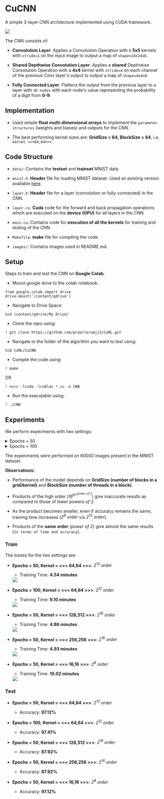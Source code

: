 # CuCNN

A simple 3-layer CNN architecture implemented using CUDA framework.

<img src='images/cucnn.png' style="max-width:100%">

The CNN consists of:

- **Convolution Layer**: Applies a Convolution Operation with `6` **5x5** kernels with `stride=1` on the input image to output a map of `shape=24x24x6`.

- **Shared Depthwise Convolution Layer**: Applies a **shared** Depthwise Convolution Operation with a **4x4** kernel with `stride=4` on each channel of the previous Conv layer's output to output a map of `shape=4x4x6`.

- **Fully Connected Layer**: Flattens the output from the previous layer to a layer with `10 nodes` with each node's value representing the probability of a digit from **0-9**.

## Implementation 

- Used simple **float multi-dimensional arrays** to implement the `parameter structures` (weights and biases) and outputs for the CNN.

- The best performing kernel sizes are: **GridSize = 64, BlockSize = 64**, i.e, `kernel <<<64,64>>>`

## Code Structure

- `data/`: Contains the **testset** and **trainset** MNIST data.

- `mnist.h`: **Header** file for loading MNIST dataset. Used an existing version available [here](https://github.com/projectgalateia/mnist).

- `layer.h`: **Header** file for a layer (convolution or fully-connected) in the CNN.

- `layer.cu`: **Cuda** code for the forward and back propagation operations which are executed on the **device (GPU)** for all layers in the CNN.

- `main.cu`: Contains code for **execution of all the kernels** for training and testing of the CNN.

- `Makefile`: **make** file for compiling the code.

- `images/`: Contains images used in README.md.

## Setup

Steps to train and test the CNN on **Google Colab**.

- Mount google drive to the colab notebook:

```
from google.colab import drive
drive.mount('/content/gdrive')
```
- Navigate to Drive Space:
```
%cd /content/gdrive/My Drive/
```

- Clone the repo using:
```
! git clone https://github.com/praeclarumjj3/CuML.git
```

- Navigate to the folder of the algorithm you want to test using:
```
%cd CuML/CuCNN
```

- Compile the code using:

```
! make
```
OR
```
! nvcc -lcuda -lcublas *.cu -o CNN
```

- Run the executable using:
```
! ./CNN 
```
## Experiments

We perform experiments with two settings:

<details>
  <summary>
    Epochs = 50
  </summary>
  Total Training Time : 272.405225 seconds (4.54 minutes),
  
  Test Accuracy: 97.12%
</details>

<details>
  <summary>
    Epochs = 100
  </summary>
  Total Training Time : 546.414189 seconds (9.1 minutes),
  
  Test Accuracy: 97.41%
</details>

The experiments were performed on 60000 images present in the MNIST dataset.

**Observations:**

- Performance of the model depends on **GridSize (number of blocks in a grid/kernel)** and **BlockSize (number of threads in a block)**. 

- Products of the high order (*16<sup>th<sup> power of 2*) give inaccurate results as compared to those of *lower powers of 2*.

- As the product becomes smaller, even if accuracy remains the same, training time increases (*2<sup>8</sup> order* v/s *2<sup>12</sup> order*).

- Products of the **same order** (*power of 2*) give almost the same results (`in terms of time and accuracy`).

### Train

The losses for the two settings are:

- **Epochs = 50, Kernel = <<< 64,64 >>>**: *2<sup>12</sup> order*
    
    - Training Time: **4.54 minutes**

    <img src='images/train_50.png' style="max-width:100%">

- **Epochs = 100, Kernel = <<< 64,64 >>>**: *2<sup>12</sup> order*
    
    - Training Time: **9.10 minutes**

    <img src='images/train_100.png' style="max-width:100%">

- **Epochs = 50, Kernel = <<< 128,512 >>>**: *2<sup>16</sup> order*
    
    - Training Time: **4.86 minutes**

    <img src='images/2_16.png' style="max-width:100%">

- **Epochs = 50, Kernel = <<< 256,256 >>>**: *2<sup>16</sup> order*
    
    - Training Time: **4.93 minutes**

    <img src='images/2_16_2.png' style="max-width:100%">

- **Epochs = 50, Kernel = <<< 16,16 >>>**: *2<sup>8</sup> order*
    
    - Training Time: **10.02 minutes**

    <img src='images/2_8.png' style="max-width:100%">

### Test

- **Epochs = 50, Kernel = <<< 64,64 >>>**: *2<sup>12</sup> order*
    
    - Accuracy: **97.12%**


- **Epochs = 100, Kernel = <<< 64,64 >>>**: *2<sup>12</sup> order*
    
    - Accuracy: **97.41%**

- **Epochs = 50, Kernel = <<< 128,512 >>>**: *2<sup>16</sup> order*
    
    - Accuracy: **87.92%**

- **Epochs = 50, Kernel = <<< 256,256 >>>**: *2<sup>16</sup> order*
    
    - Accuracy: **87.92%**

- **Epochs = 50, Kernel = <<< 16,16 >>>**: *2<sup>8</sup> order*
    
    - Accuracy: **97.12%**
